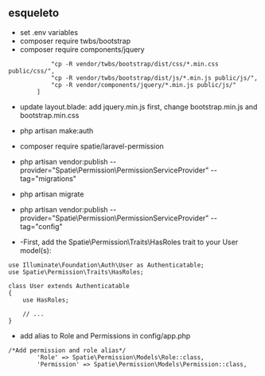 ## esqueleto

- set .env variables
- composer require twbs/bootstrap
- composer require components/jquery
```         "post-update-cmd": [
            "cp -R vendor/twbs/bootstrap/dist/css/*.min.css public/css/",
            "cp -R vendor/twbs/bootstrap/dist/js/*.min.js public/js/",
            "cp -R vendor/components/jquery/*.min.js public/js/"
        ]
```

- update layout.blade: add jquery.min.js first, change bootstrap.min.js and bootstrap.min.css
- php artisan make:auth

- composer require spatie/laravel-permission
- php artisan vendor:publish --provider="Spatie\Permission\PermissionServiceProvider" --tag="migrations"

- php artisan migrate
- php artisan vendor:publish --provider="Spatie\Permission\PermissionServiceProvider" --tag="config"

- -First, add the Spatie\Permission\Traits\HasRoles trait to your User model(s):

```
use Illuminate\Foundation\Auth\User as Authenticatable;
use Spatie\Permission\Traits\HasRoles;

class User extends Authenticatable
{
    use HasRoles;

    // ...
}
```
- add alias to Role and Permissions in config/app.php
```
/*Add permission and role alias*/
        'Role' => Spatie\Permission\Models\Role::class,
        'Permission' => Spatie\Permission\Models\Permission::class,
```
